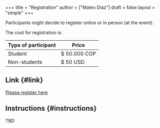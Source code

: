 +++
title = "Registration"
author = ["Mateo Diaz"]
draft = false
layout = "simple"
+++

Participants might decide to register online or in person (at the event).

The cost for registration is:

| Type of participant | Price        |
|---------------------|--------------|
| Student             | $ 50.000 COP |
| Non-students        | $ 50 USD     |


## Link {#link}

[Please register here](https://recaudos.uniandes.edu.co/pagos/registro-usuario.xhtml)


## Instructions {#instructions}

TBD
